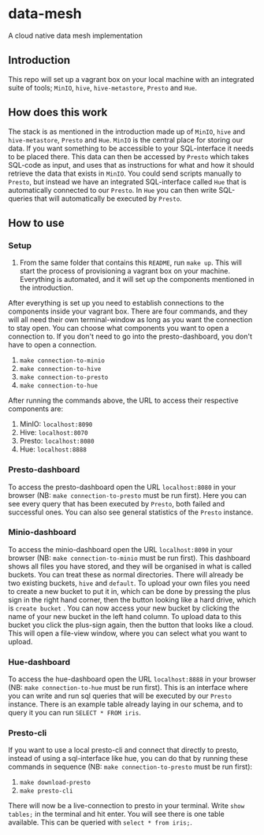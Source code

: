 # data-mesh
A cloud native data mesh implementation 

## Introduction
This repo will set up a vagrant box on your local machine with an integrated suite of tools; `MinIO`, `hive`, `hive-metastore`, `Presto` and `Hue`. 

## How does this work
The stack is as mentioned in the introduction made up of `MinIO`, `hive` and `hive-metastore`, `Presto` and `Hue`. `MinIO` is the central place for storing our data. If you want something to be accessible to your SQL-interface it needs to be placed there. This data can then be accessed by `Presto` which takes SQL-code as input, and uses that as instructions for what and how it should retrieve the data that exists in `MinIO`. You could send scripts manually to `Presto`, but instead we have an integrated SQL-interface called `Hue` that is automatically connected to our `Presto`. In `Hue` you can then write SQL-queries that will automatically be executed by `Presto`.

## How to use
### Setup
1. From the same folder that contains this `README`, run `make up`. 
This will start the process of provisioning a vagrant box on your machine. Everything is automated, and it will set up the components mentioned in the introduction.

After everything is set up you need to establish connections to the components inside your vagrant box. There are four commands, and they will all need their own terminal-window as long as you want the connection to stay open. You can choose what components you want to open a connection to. If you don't need to go into the presto-dashboard, you don't have to open a connection.
1. `make connection-to-minio`
2. `make connection-to-hive`
3. `make connection-to-presto`
4. `make connection-to-hue`

After running the commands above, the URL to access their respective components are:
1. MinIO: `localhost:8090`
2. Hive: `localhost:8070`
3. Presto: `localhost:8080`
4. Hue: `localhost:8888`


### Presto-dashboard
To access the presto-dashboard open the URL `localhost:8080` in your browser (NB: `make connection-to-presto` must be run first). Here you can see every query that has been executed by `Presto`, both failed and successful ones. You can also see general statistics of the `Presto` instance.


### Minio-dashboard
To access the minio-dashboard open the URL `localhost:8090` in your browser (NB: `make connection-to-minio` must be run first). This dashboard shows all files you have stored, and they will be organised in what is called buckets. You can treat these as normal directories. There will already be two existing buckets, `hive` and `default`. To upload your own files you need to create a new bucket to put it in, which can be done by pressing the plus sign in the right hand corner, then the button looking like a hard drive, which is `create bucket` . You can now access your new bucket by clicking the name of your new bucket in the left hand column. To upload data to this bucket you click the plus-sign again, then the button that looks like a cloud. This will open a file-view window, where you can select what you want to upload. 


### Hue-dashboard
To access the hue-dashboard open the URL `localhost:8888` in your browser (NB: `make connection-to-hue` must be run first). This is an interface where you can write and run sql queries that will be executed by our `Presto` instance. There is an example table already laying in our schema, and to query it you can run `SELECT * FROM iris`. 


### Presto-cli
If you want to use a local presto-cli and connect that directly to presto, instead of using a sql-interface like hue, you can do that by running these commands in sequence (NB: `make connection-to-presto` must be run first):
1. `make download-presto`
2. `make presto-cli`

There will now be a live-connection to presto in your terminal. Write `show tables;` in the terminal and hit enter. You will see there is one table available. This can be queried with `select * from iris;`.
